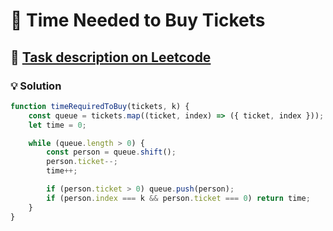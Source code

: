 # 📝 Time Needed to Buy Tickets

## 🔗 [Task description on Leetcode](https://leetcode.com/problems/time-needed-to-buy-tickets/?envType=problem-list-v2&envId=queue)

### 💡 Solution

```js
function timeRequiredToBuy(tickets, k) {
	const queue = tickets.map((ticket, index) => ({ ticket, index }));
	let time = 0;

	while (queue.length > 0) {
		const person = queue.shift();
		person.ticket--;
		time++;

		if (person.ticket > 0) queue.push(person);
		if (person.index === k && person.ticket === 0) return time;
	}
}
```
